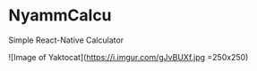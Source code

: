 # NyammCalcu
Simple React-Native Calculator

![Image of Yaktocat](https://i.imgur.com/gJvBUXf.jpg =250x250)
